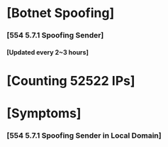 # [Botnet Spoofing]
### [554 5.7.1 Spoofing Sender]
#### [Updated every 2~3 hours]

# [Counting 52522 IPs]

# [Symptoms] 
###   [554 5.7.1 Spoofing Sender in Local Domain]
